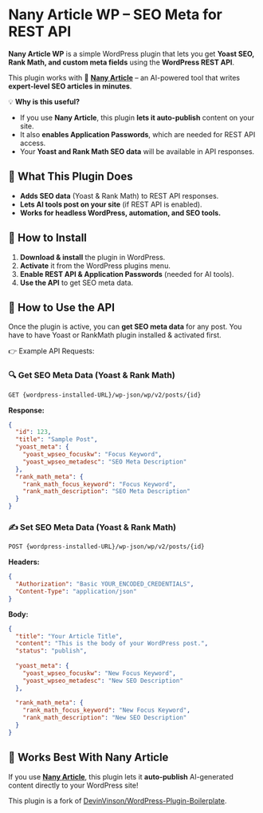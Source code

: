 # Nany Article WP – SEO Meta for REST API  

**Nany Article WP** is a simple WordPress plugin that lets you get **Yoast SEO, Rank Math, and custom meta fields** using the **WordPress REST API**.  

This plugin works with 🔗 **[Nany Article](https://arti.nanybot.com/go/NW6)** – an AI-powered tool that writes **expert-level SEO articles in minutes**.  

💡 **Why is this useful?**  
- If you use **Nany Article**, this plugin **lets it auto-publish** content on your site.  
- It also **enables Application Passwords**, which are needed for REST API access.  
- Your **Yoast and Rank Math SEO data** will be available in API responses.  

## 🚀 What This Plugin Does  
- **Adds SEO data** (Yoast & Rank Math) to REST API responses.  
- **Lets AI tools post on your site** (if REST API is enabled).  
- **Works for headless WordPress, automation, and SEO tools.**  

## 🔧 How to Install  
1. **Download & install** the plugin in WordPress.  
2. **Activate** it from the WordPress plugins menu.  
3. **Enable REST API & Application Passwords** (needed for AI tools).  
4. **Use the API** to get SEO meta data.  

## 📌 How to Use the API  
Once the plugin is active, you can **get SEO meta data** for any post. You have to have Yoast or RankMath plugin installed & activated first.  


👉 Example API Requests:  

### 🔍 Get SEO Meta Data (Yoast & Rank Math)  
```bash
GET {wordpress-installed-URL}/wp-json/wp/v2/posts/{id}
```
**Response:**  
```json
{
  "id": 123,
  "title": "Sample Post",
  "yoast_meta": {
    "yoast_wpseo_focuskw": "Focus Keyword",
    "yoast_wpseo_metadesc": "SEO Meta Description"
  },
  "rank_math_meta": {
    "rank_math_focus_keyword": "Focus Keyword",
    "rank_math_description": "SEO Meta Description"
  }
}
```

### ✍️ Set SEO Meta Data (Yoast & Rank Math)  
```bash
POST {wordpress-installed-URL}/wp-json/wp/v2/posts/{id}
```
**Headers:**  
```json
{
  "Authorization": "Basic YOUR_ENCODED_CREDENTIALS",
  "Content-Type": "application/json"
}
```
**Body:**  
```json
{
  "title": "Your Article Title",
  "content": "This is the body of your WordPress post.",
  "status": "publish",
  
  "yoast_meta": {
    "yoast_wpseo_focuskw": "New Focus Keyword",
    "yoast_wpseo_metadesc": "New SEO Description"
  },
  
  "rank_math_meta": {
    "rank_math_focus_keyword": "New Focus Keyword",
    "rank_math_description": "New SEO Description"
  }
}

```


## 🔗 Works Best With Nany Article  
If you use **[Nany Article](https://arti.nanybot.com/go/NW6)**, this plugin lets it **auto-publish** AI-generated content directly to your WordPress site!  

This plugin is a fork of [DevinVinson/WordPress-Plugin-Boilerplate](https://github.com/DevinVinson/WordPress-Plugin-Boilerplate).  